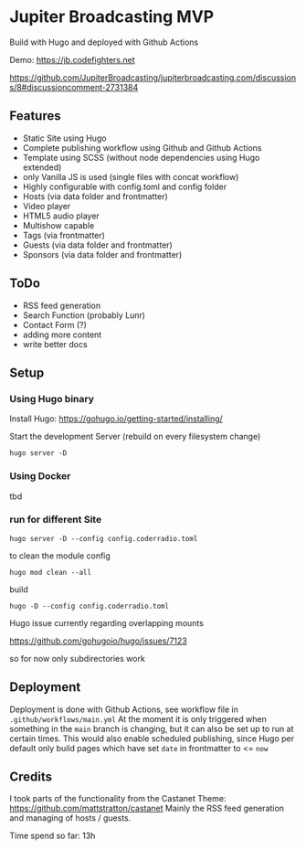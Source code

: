 # Jupiter Broadcasting MVP

Build with Hugo and deployed with Github Actions

Demo: https://jb.codefighters.net

https://github.com/JupiterBroadcasting/jupiterbroadcasting.com/discussions/8#discussioncomment-2731384

## Features

* Static Site using Hugo
* Complete publishing workflow using Github and Github Actions
* Template using SCSS (without node dependencies using Hugo extended)
* only Vanilla JS is used (single files with concat workflow)
* Highly configurable with config.toml and config folder
* Hosts (via data folder and frontmatter)
* Video player
* HTML5 audio player
* Multishow capable
* Tags (via frontmatter)
* Guests (via data folder and frontmatter)
* Sponsors (via data folder and frontmatter)

## ToDo

* RSS feed generation
* Search Function (probably Lunr)
* Contact Form (?)
* adding more content
* write better docs

## Setup

### Using Hugo binary

Install Hugo: https://gohugo.io/getting-started/installing/

Start the development Server (rebuild on every filesystem change)

`hugo server -D`

### Using Docker

tbd

### run for different Site

`hugo server -D --config config.coderradio.toml`

to clean the module config

`hugo mod clean --all`

build

`hugo -D --config config.coderradio.toml`

Hugo issue currently regarding overlapping mounts

https://github.com/gohugoio/hugo/issues/7123

so for now only subdirectories work

## Deployment

Deployment is done with Github Actions, see workflow file in `.github/workflows/main.yml`
At the moment it is only triggered when something in the `main` branch is changing, but it can also be set up to run at certain times.
This would also enable scheduled publishing, since Hugo per default only build pages which have set `date` in frontmatter to <= `now`

## Credits

I took parts of the functionality from the Castanet Theme: https://github.com/mattstratton/castanet
Mainly the RSS feed generation and managing of hosts / guests.

Time spend so far: 13h
